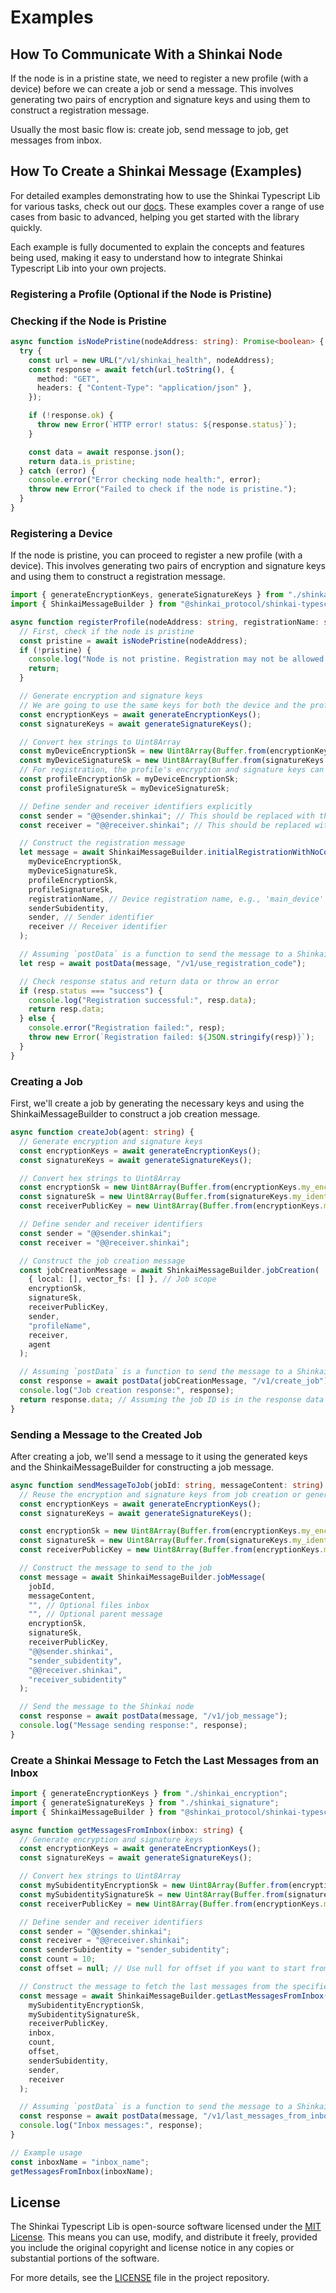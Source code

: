 # Examples

## How To Communicate With a Shinkai Node

If the node is in a pristine state, we need to register a new profile (with a device) before we can create a job or send a message. This involves generating two pairs of encryption and signature keys and using them to construct a registration message.

Usually the most basic flow is: create job, send message to job, get messages from inbox.

## How To Create a Shinkai Message (Examples)

For detailed examples demonstrating how to use the Shinkai Typescript Lib for various tasks, check out our [docs](docs/README.md). These examples cover a range of use cases from basic to advanced, helping you get started with the library quickly.

Each example is fully documented to explain the concepts and features being used, making it easy to understand how to integrate Shinkai Typescript Lib into your own projects.

### Registering a Profile (Optional if the Node is Pristine)

### Checking if the Node is Pristine

```typescript
async function isNodePristine(nodeAddress: string): Promise<boolean> {
  try {
    const url = new URL("/v1/shinkai_health", nodeAddress);
    const response = await fetch(url.toString(), {
      method: "GET",
      headers: { "Content-Type": "application/json" },
    });

    if (!response.ok) {
      throw new Error(`HTTP error! status: ${response.status}`);
    }

    const data = await response.json();
    return data.is_pristine;
  } catch (error) {
    console.error("Error checking node health:", error);
    throw new Error("Failed to check if the node is pristine.");
  }
}
```

### Registering a Device

If the node is pristine, you can proceed to register a new profile (with a device). This involves generating two pairs of encryption and signature keys and using them to construct a registration message.

```typescript
import { generateEncryptionKeys, generateSignatureKeys } from "./shinkai_encryption";
import { ShinkaiMessageBuilder } from "@shinkai_protocol/shinkai-typescript-lib";

async function registerProfile(nodeAddress: string, registrationName: string, senderSubidentity: string, receiverProfileName: string) {
  // First, check if the node is pristine
  const pristine = await isNodePristine(nodeAddress);
  if (!pristine) {
    console.log("Node is not pristine. Registration may not be allowed.");
    return;
  }

  // Generate encryption and signature keys
  // We are going to use the same keys for both the device and the profile
  const encryptionKeys = await generateEncryptionKeys();
  const signatureKeys = await generateSignatureKeys();

  // Convert hex strings to Uint8Array
  const myDeviceEncryptionSk = new Uint8Array(Buffer.from(encryptionKeys.my_encryption_sk_string, "hex"));
  const myDeviceSignatureSk = new Uint8Array(Buffer.from(signatureKeys.my_identity_sk_string, "hex"));
  // For registration, the profile's encryption and signature keys can be the same as the device's
  const profileEncryptionSk = myDeviceEncryptionSk;
  const profileSignatureSk = myDeviceSignatureSk;

  // Define sender and receiver identifiers explicitly
  const sender = "@@sender.shinkai"; // This should be replaced with the actual sender identifier
  const receiver = "@@receiver.shinkai"; // This should be replaced with the actual receiver identifier

  // Construct the registration message
  let message = await ShinkaiMessageBuilder.initialRegistrationWithNoCodeForDevice(
    myDeviceEncryptionSk,
    myDeviceSignatureSk,
    profileEncryptionSk,
    profileSignatureSk,
    registrationName, // Device registration name, e.g., 'main_device'
    senderSubidentity,
    sender, // Sender identifier
    receiver // Receiver identifier
  );

  // Assuming `postData` is a function to send the message to a Shinkai node and fetch the response
  let resp = await postData(message, "/v1/use_registration_code");

  // Check response status and return data or throw an error
  if (resp.status === "success") {
    console.log("Registration successful:", resp.data);
    return resp.data;
  } else {
    console.error("Registration failed:", resp);
    throw new Error(`Registration failed: ${JSON.stringify(resp)}`);
  }
}
```

### Creating a Job

First, we'll create a job by generating the necessary keys and using the ShinkaiMessageBuilder to construct a job creation message.

```typescript
async function createJob(agent: string) {
  // Generate encryption and signature keys
  const encryptionKeys = await generateEncryptionKeys();
  const signatureKeys = await generateSignatureKeys();

  // Convert hex strings to Uint8Array
  const encryptionSk = new Uint8Array(Buffer.from(encryptionKeys.my_encryption_sk_string, "hex"));
  const signatureSk = new Uint8Array(Buffer.from(signatureKeys.my_identity_sk_string, "hex"));
  const receiverPublicKey = new Uint8Array(Buffer.from(encryptionKeys.my_encryption_pk_string, "hex"));

  // Define sender and receiver identifiers
  const sender = "@@sender.shinkai";
  const receiver = "@@receiver.shinkai";

  // Construct the job creation message
  const jobCreationMessage = await ShinkaiMessageBuilder.jobCreation(
    { local: [], vector_fs: [] }, // Job scope
    encryptionSk,
    signatureSk,
    receiverPublicKey,
    sender,
    "profileName",
    receiver,
    agent
  );

  // Assuming `postData` is a function to send the message to a Shinkai node and fetch the response
  const response = await postData(jobCreationMessage, "/v1/create_job");
  console.log("Job creation response:", response);
  return response.data; // Assuming the job ID is in the response data
}
```

### Sending a Message to the Created Job

After creating a job, we'll send a message to it using the generated keys and the ShinkaiMessageBuilder for constructing a job message.

```typescript
async function sendMessageToJob(jobId: string, messageContent: string) {
  // Reuse the encryption and signature keys from job creation or generate new ones if needed
  const encryptionKeys = await generateEncryptionKeys();
  const signatureKeys = await generateSignatureKeys();

  const encryptionSk = new Uint8Array(Buffer.from(encryptionKeys.my_encryption_sk_string, "hex"));
  const signatureSk = new Uint8Array(Buffer.from(signatureKeys.my_identity_sk_string, "hex"));
  const receiverPublicKey = new Uint8Array(Buffer.from(encryptionKeys.my_encryption_pk_string, "hex"));

  // Construct the message to send to the job
  const message = await ShinkaiMessageBuilder.jobMessage(
    jobId,
    messageContent,
    "", // Optional files inbox
    "", // Optional parent message
    encryptionSk,
    signatureSk,
    receiverPublicKey,
    "@@sender.shinkai",
    "sender_subidentity",
    "@@receiver.shinkai",
    "receiver_subidentity"
  );

  // Send the message to the Shinkai node
  const response = await postData(message, "/v1/job_message");
  console.log("Message sending response:", response);
}
```

### Create a Shinkai Message to Fetch the Last Messages from an Inbox

```typescript
import { generateEncryptionKeys } from "./shinkai_encryption";
import { generateSignatureKeys } from "./shinkai_signature";
import { ShinkaiMessageBuilder } from "@shinkai_protocol/shinkai-typescript-lib";

async function getMessagesFromInbox(inbox: string) {
  // Generate encryption and signature keys
  const encryptionKeys = await generateEncryptionKeys();
  const signatureKeys = await generateSignatureKeys();

  // Convert hex strings to Uint8Array
  const mySubidentityEncryptionSk = new Uint8Array(Buffer.from(encryptionKeys.my_encryption_sk_string, "hex"));
  const mySubidentitySignatureSk = new Uint8Array(Buffer.from(signatureKeys.my_identity_sk_string, "hex"));
  const receiverPublicKey = new Uint8Array(Buffer.from(encryptionKeys.my_encryption_pk_string, "hex"));

  // Define sender and receiver identifiers
  const sender = "@@sender.shinkai";
  const receiver = "@@receiver.shinkai";
  const senderSubidentity = "sender_subidentity";
  const count = 10;
  const offset = null; // Use null for offset if you want to start from the latest message

  // Construct the message to fetch the last messages from the specified inbox
  const message = await ShinkaiMessageBuilder.getLastMessagesFromInbox(
    mySubidentityEncryptionSk,
    mySubidentitySignatureSk,
    receiverPublicKey,
    inbox,
    count,
    offset,
    senderSubidentity,
    sender,
    receiver
  );

  // Assuming `postData` is a function to send the message to a Shinkai node and fetch the response
  const response = await postData(message, "/v1/last_messages_from_inbox");
  console.log("Inbox messages:", response);
}

// Example usage
const inboxName = "inbox_name";
getMessagesFromInbox(inboxName);
```

## License

The Shinkai Typescript Lib is open-source software licensed under the [MIT License](LICENSE). This means you can use, modify, and distribute it freely, provided you include the original copyright and license notice in any copies or substantial portions of the software.

For more details, see the [LICENSE](LICENSE) file in the project repository.